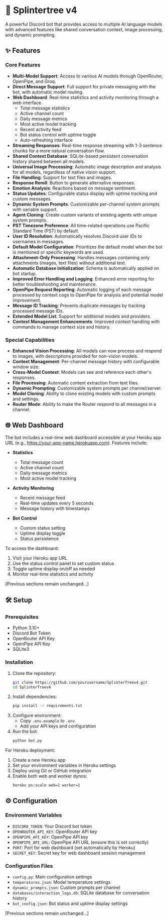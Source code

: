 # 🌳 Splintertree v4

A powerful Discord bot that provides access to multiple AI language models with advanced features like shared conversation context, image processing, and dynamic prompting.

## ✨ Features

### Core Features
- **Multi-Model Support**: Access to various AI models through OpenRouter, OpenPipe, and Groq.
- **Direct Message Support**: Full support for private messaging with the bot, with automatic model routing.
- **Web Dashboard**: Real-time statistics and activity monitoring through a web interface.
  - Total message statistics
  - Active channel count
  - Daily message metrics
  - Most active model tracking
  - Recent activity feed
  - Bot status control with uptime toggle
  - Auto-refreshing interface
- **Streaming Responses**: Real-time response streaming with 1-3 sentence chunks for a more natural conversation flow.
- **Shared Context Database**: SQLite-based persistent conversation history shared between all models.
- **Universal Image Processing**: Automatic image description and analysis for all models, regardless of native vision support.
- **File Handling**: Support for text files and images.
- **Response Reroll**: Button to generate alternative responses.
- **Emotion Analysis**: Reactions based on message sentiment.
- **Status Updates**: Configurable status display with uptime tracking and custom messages.
- **Dynamic System Prompts**: Customizable per-channel system prompts with variable support.
- **Agent Cloning**: Create custom variants of existing agents with unique system prompts.
- **PST Timezone Preference**: All time-related operations use Pacific Standard Time (PST) by default.
- **User ID Resolution**: Automatically resolves Discord user IDs to usernames in messages.
- **Default Model Configuration**: Prioritizes the default model when the bot is mentioned or specific keywords are used.
- **Attachment-Only Processing**: Handles messages containing only attachments (images, text files) without additional text.
- **Automatic Database Initialization**: Schema is automatically applied on bot startup.
- **Improved Error Handling and Logging**: Enhanced error reporting for better troubleshooting and maintenance.
- **OpenPipe Request Reporting**: Automatic logging of each message processed by context cogs to OpenPipe for analysis and potential model improvement.
- **Message ID Tracking**: Prevents duplicate messages by tracking processed message IDs.
- **Extended Model List**: Support for additional models and providers.
- **Context Management Enhancements**: Improved context handling with commands to manage context size and history.

### Special Capabilities
- **Enhanced Vision Processing**: All models can now process and respond to images, with descriptions provided for non-vision models.
- **Context Management**: Per-channel message history with configurable window size.
- **Cross-Model Context**: Models can see and reference each other's responses.
- **File Processing**: Automatic content extraction from text files.
- **Dynamic Prompting**: Customizable system prompts per channel/server.
- **Model Cloning**: Ability to clone existing models with custom prompts and settings.
- **Router Mode**: Ability to make the Router respond to all messages in a channel.

## 🌐 Web Dashboard

The bot includes a real-time web dashboard accessible at your Heroku app URL (e.g., https://your-app-name.herokuapp.com). Features include:

- **Statistics**
  - Total message count
  - Active channel count
  - Daily message metrics
  - Most active model tracking

- **Activity Monitoring**
  - Recent message feed
  - Real-time updates every 5 seconds
  - Message history with timestamps

- **Bot Control**
  - Custom status setting
  - Uptime display toggle
  - Status persistence

To access the dashboard:
1. Visit your Heroku app URL
2. Use the status control panel to set custom status
3. Toggle uptime display on/off as needed
4. Monitor real-time statistics and activity

[Previous sections remain unchanged...]

## 🛠️ Setup

### Prerequisites
- Python 3.10+
- Discord Bot Token
- OpenRouter API Key
- OpenPipe API Key
- SQLite3

### Installation
1. Clone the repository:
   ```bash
   git clone https://github.com/yourusername/SplinterTreev4.git
   cd SplinterTreev4
   ```
2. Install dependencies:
   ```bash
   pip install -r requirements.txt
   ```
3. Configure environment:
   - Copy `.env.example` to `.env`
   - Add your API keys and configuration
4. Run the bot:
   ```bash
   python bot.py
   ```

For Heroku deployment:
1. Create a new Heroku app
2. Set your environment variables in Heroku settings
3. Deploy using Git or GitHub integration
4. Enable both web and worker dynos:
   ```bash
   heroku ps:scale web=1 worker=1
   ```

## ⚙️ Configuration

### Environment Variables
- `DISCORD_TOKEN`: Your Discord bot token
- `OPENROUTER_API_KEY`: OpenRouter API key
- `OPENPIPE_API_KEY`: OpenPipe API key
- `OPENPIPE_API_URL`: OpenPipe API URL (ensure this is set correctly)
- `PORT`: Port for web dashboard (set automatically by Heroku)
- `SECRET_KEY`: Secret key for web dashboard session management

### Configuration Files
- `config.py`: Main configuration settings
- `temperatures.json`: Model temperature settings
- `dynamic_prompts.json`: Custom prompts per channel
- `databases/interaction_logs.db`: SQLite database for conversation history
- `bot_config.json`: Bot status and uptime display settings

[Previous sections remain unchanged...]
